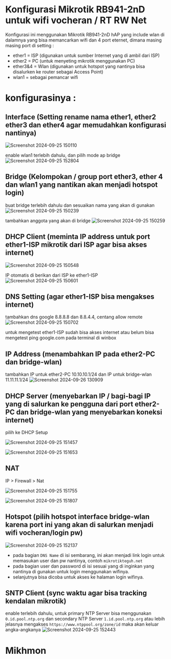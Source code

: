 # Konfigurasi Mikrotik RB941-2nD untuk wifi vocheran / RT RW Net
Konfigurasi ini menggunakan Mikrotik RB941-2nD hAP yang include wlan di dalamnya yang bisa memancarkan wifi dan 4 port eternet, dimana masing masing port di setting :
* ether1 = ISP (digunakan untuk sumber Internet yang di ambil dari ISP)
* ether2 = PC (untuk menyeting mikrotik menggunakan PC)
* ether3&4 = Wlan (digunakan untuk hotspot yang nantinya bisa disalurken ke router sebagai Access Point)
* wlan1 = sebagai pemancar wifi
# konfigurasinya :

## Interface (Setting rename nama ether1, ether2 ether3 dan ether4 agar memudahkan konfigurasi nantinya)
![Screenshot 2024-09-25 150110](https://github.com/user-attachments/assets/7fc09998-3f0b-4966-84e4-a57fa2590d54)

enable wlan1 terlebih dahulu, dan pilih mode ap bridge
![Screenshot 2024-09-25 152804](https://github.com/user-attachments/assets/57434cef-0915-4b21-b91b-a02477c0e00a)

## Bridge (Kelompokan / group port ether3, ether 4 dan wlan1 yang nantikan akan menjadi hotspot login)
buat bridge terlebih dahulu dan sesuaikan nama yang akan di gunakan
![Screenshot 2024-09-25 150239](https://github.com/user-attachments/assets/c5523931-4a9d-4fe0-bab6-4a6e3ec7be14)

tambahkan anggota yang akan di bridge
![Screenshot 2024-09-25 150259](https://github.com/user-attachments/assets/b6406368-8489-46b0-bb73-7a5e7fb8c0be)

## DHCP Client (meminta IP address untuk port ether1-ISP mikrotik dari ISP agar bisa akses internet)
![Screenshot 2024-09-25 150548](https://github.com/user-attachments/assets/2c5abf27-88b3-4434-a88a-425505bd2735)

IP otomatis di berikan dari ISP ke ether1-ISP
![Screenshot 2024-09-25 150601](https://github.com/user-attachments/assets/9236ffb9-fb78-4cb9-ab17-d8647c2b1431)

## DNS Setting (agar ether1-ISP bisa mengakses internet)
tambahkan dns google 8.8.8.8 dan 8.8.4.4, centang allow remote
![Screenshot 2024-09-25 150702](https://github.com/user-attachments/assets/736cadb3-a511-4108-96f2-11820896a0e7)

untuk mengetest ether1-ISP sudah bisa akses internet atau belum bisa mengetest ping google.com pada terminal di winbox

## IP Address (menambahkan IP pada ether2-PC dan bridge-wlan)
tambahkan IP untuk ether2-PC 10.10.10.1/24 dan IP untuk bridge-wlan 11.11.11.1/24
![Screenshot 2024-09-26 130909](https://github.com/user-attachments/assets/e7292548-7605-42e2-bfbd-556c45716cc7)

## DHCP Server (menyebarkan IP / bagi-bagi IP yang di salurkan ke pengguna dari port ether2-PC dan bridge-wlan yang menyebarkan koneksi internet)
pilih ke DHCP Setup

![Screenshot 2024-09-25 151457](https://github.com/user-attachments/assets/0fdca7fd-1aed-48d4-8d31-b4957afe3674)

![Screenshot 2024-09-25 151653](https://github.com/user-attachments/assets/6d5e1708-ec55-4ba0-adad-0ab9d9406c6c)

## NAT
IP > Firewall > Nat

![Screenshot 2024-09-25 151755](https://github.com/user-attachments/assets/b4eeba9e-2de9-4e12-8974-e2db4fb20763)

![Screenshot 2024-09-25 151807](https://github.com/user-attachments/assets/7b366384-9dc6-41c7-90bf-99ce6fdc64bb)

## Hotspot (pilih hotspot interface bridge-wlan karena port ini yang akan di salurkan menjadi wifi vocheran/login pw)
![Screenshot 2024-09-25 152137](https://github.com/user-attachments/assets/296be521-cbe8-40ef-9e4d-7a8773c23d15)
* pada bagian `DNS Name` di isi sembarang, ini akan menjadi link login untuk memasukan user dan pw nantinya, contoh `mikrotikteguh.net`
* pada bagian user dan password di isi sesuai yang di inginkan yang nantinya di gunakan untuk login menggunakan wifinya.
* selanjutnya bisa dicoba untuk akses ke halaman login wifinya.

## SNTP Client (sync waktu agar bisa tracking kendalan mikrotik)
enable terlebih dahulu, untuk primary NTP Server bisa menggunakan `0.id.pool.ntp.org` dan secondary NTP Server `1.id.pool.ntp.org` atau lebih jelasnya mengakses `https://www.ntppool.org/zone/id` maka akan keluar angka-angkanya
![Screenshot 2024-09-25 152443](https://github.com/user-attachments/assets/ea309163-fa65-4706-83bd-ac18baa4e676)

# Mikhmon






